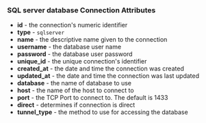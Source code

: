 ### SQL server database Connection Attributes

* **id** - the connection's numeric identifier
* **type** - `sqlserver`
* **name** - the descriptive name given to the connection
* **username** - the database user name
* **password** - the database user password
* **unique_id** - the unique connection's identifier
* **created_at** - the date and time the connection was created
* **updated_at** - the date and time the connection was last updated
* **database** - the name of database to use
* **host** - the name of the host to connect to
* **port** - the TCP Port to connect to. The default is 1433
* **direct** - determines if connection is direct
* **tunnel_type** - the method to use for accessing the database
